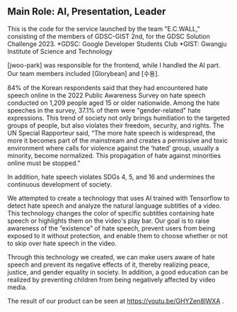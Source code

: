 Main Role: AI, Presentation, Leader
--------------
This is the code for the service launched by the team "E.C.WALL," consisting of the members of GDSC-GIST 2nd, for the GDSC Solution Challenge 2023. 
*GDSC: Google Developer Students Club
*GIST: Gwangju Institute of Science and Technology

[jwoo-park] was responsible for the frontend, while I handled the AI part. Our team members included [Glorybean] and [수용].

84% of the Korean respondents said that they had encountered hate speech online in the 2022 Public Awareness Survey on hate speech conducted on 1,209 people aged 15 or older nationwide. 
Among the hate speeches in the survey, 37.1% of them were "gender-related" hate expressions. 
This trend of society not only brings humiliation to the targeted groups of people, but also violates their freedom, security, and rights. 
The UN Special Rapporteur said, “The more hate speech is widespread, the more it becomes part of the mainstream and creates a permissive and toxic environment where calls for violence against the ‘hated’ group, 
usually a minority, become normalized. This propagation of hate against minorities online must be stopped.”

In addition, hate speech violates SDGs 4, 5, and 16 and undermines the continuous development of society. 

We attempted to create a technology that uses AI trained with Tensorflow to detect hate speech and analyze the natural language subtitles of a video. 
This technology changes the color of specific subtitles containing hate speech or highlights them on the video's play bar. 
Our goal is to raise awareness of the “existence” of hate speech, prevent users from being exposed to it without protection, and enable them to choose whether or not to skip over hate speech in the video.

Through this technology we created, we can make users aware of hate speech and prevent its negative effects of it, thereby realizing peace, justice, and gender equality in society.
In addition, a good education can be realized by preventing children from being negatively affected by video media.

The result of our product can be seen at https://youtu.be/GHYZen8lWXA .

